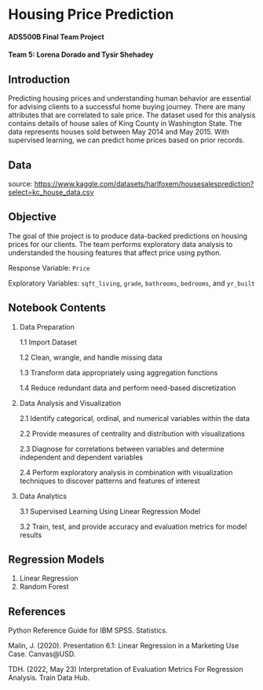 # Housing Price Prediction
#### ADS500B Final Team Project
#### Team 5: Lorena Dorado and Tysir Shehadey

## Introduction
Predicting housing prices and understanding human behavior are essential for advising clients to a successful home buying journey. There are many attributes that are correlated to sale price. The dataset used for this analysis contains details of house sales of King County in Washington State. The data represents houses sold between May 2014 and May 2015. With supervised learning, we can predict home prices based on prior records.

## Data
source: https://www.kaggle.com/datasets/harlfoxem/housesalesprediction?select=kc_house_data.csv

## Objective
The goal of thie project is to produce data-backed predictions on housing prices for our clients. The team performs exploratory data analysis to understanded the housing features that affect price using python.

Response Variable: `Price`

Exploratory Variables: `sqft_living`, `grade`, `bathrooms`, `bedrooms`, and `yr_built`


## Notebook Contents
1. Data Preparation

    1.1 Import Dataset

    1.2 Clean, wrangle, and handle missing data

    1.3 Transform data appropriately using aggregation functions

    1.4 Reduce redundant data and perform need-based discretization

2. Data Analysis and Visualization

    2.1 Identify categorical, ordinal, and numerical variables within the data

    2.2 Provide measures of centrality and distribution with visualizations

    2.3 Diagnose for correlations between variables and determine independent and dependent variables

    2.4 Perform exploratory analysis in combination with visualization techniques to discover patterns and features of interest

3. Data Analytics

    3.1 Supervised Learning Using Linear Regression Model

    3.2 Train, test, and provide accuracy and evaluation metrics for model results


## Regression Models
1. Linear Regression
2. Random Forest

## References
Python Reference Guide for IBM SPSS. Statistics.

Malin, J. (2020). Presentation 6.1: Linear Regression in a Marketing Use Case. Canvas@USD.

TDH. (2022, May 23) Interpretation of Evaluation Metrics For Regression Analysis. Train Data Hub.